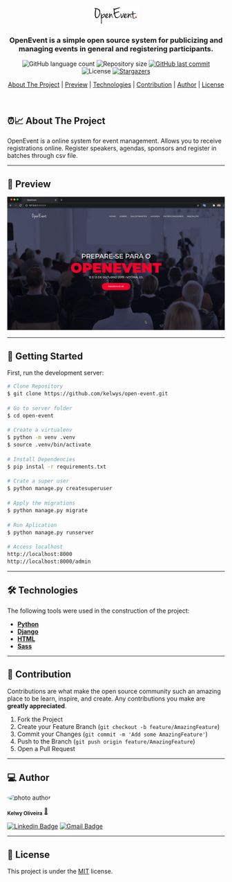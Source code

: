 

<div align="center">
  <img alt="logo"  src="evento/static/img/logo-dark.png">
</div>


<h3 align="center">
    OpenEvent is a simple open source system for publicizing and managing events in general and registering participants.
</h3>

<p align="center">
  <img alt="GitHub language count" src="https://img.shields.io/github/languages/count/kelwys/open-event?color=%2304D361">

  <img alt="Repository size" src="https://img.shields.io/github/repo-size/kelwys/open-event">
  
  <a href="https://github.com/kelwys/open-event/commits/master">
    <img alt="GitHub last commit" src="https://img.shields.io/github/last-commit/kelwys/open-event">
  </a>
    
   <img alt="License" src="https://img.shields.io/badge/license-MIT-brightgreen">
   <a href="https://github.com/kelwys/open-event/stargazers">
    <img alt="Stargazers" src="https://img.shields.io/github/stars/kelwys/open-event?style=social">
  </a>
</p>

<p align="center">
  <a href="#about-the-project">About The Project</a> |
  <a href="#preview">Preview</a> |
  <a href="#technologies">Technologies</a> | 
  <a href="#contribution">Contribution</a> | 
  <a href="#author">Author</a> | 
  <a href="#license">License</a>
</p>

</br>


<h2 id="about-the-project" > ⏰📈 About The Project </h2>

OpenEvent is a online system for event management. Allows you to receive registrations online. Register speakers, agendas, sponsors and register in batches through csv file.


---

<h2 id="preview" >🎨  Preview </h2>

![moveit gif](./evento/static/img/gif-open-event.gif)

---

## 🚀 Getting Started

First, run the development server:

```bash
# Clone Repository
$ git clone https://github.com/kelwys/open-event.git

# Go to server folder
$ cd open-event

# Create a virtualenv
$ python -m venv .venv
$ source .venv/bin/activate

# Install Dependencies
$ pip instal -r requirements.txt

# Crate a super user
$ python manage.py createsuperuser

# Apply the migrations
$ python manage.py migrate

# Run Aplication
$ python manage.py runserver

# Access localhost
http://localhost:8000
http://localhost:8000/admin
```
---


<h2 id="technologies"> 🛠 Technologies </h2>

The following tools were used in the construction of the project:

- **[Python](https://www.python.org/)**
- **[Django](https://docs.djangoproject.com/en/3.2/)**
- **[HTML](https://en.wikipedia.org/wiki/HTML)**
- **[Sass](https://sass-lang.com/guide)**

---

<h2 id="contribution"> 💪 Contribution </h2>

Contributions are what make the open source community such an amazing place to be learn, inspire, and create. Any contributions you make are **greatly appreciated**.

1. Fork the Project
2. Create your Feature Branch (`git checkout -b feature/AmazingFeature`)
3. Commit your Changes (`git commit -m 'Add some AmazingFeature'`)
4. Push to the Branch (`git push origin feature/AmazingFeature`)
5. Open a Pull Request

---

<h2 id="author"> 💻 Author </h2>

<img style="border-radius: 50% !important;" src="https://kelwys.github.io/images/avatar.png" width="100px;" alt="photo author"/>

 <sub><b>Kelwy Oliveira</b></sub></a> <a href="https://www.linkedin.com/in/kelwyoliveira/" title="kelwy`s linkedin">🚀</a>
 <br />

[![Linkedin Badge](https://img.shields.io/badge/-Kelwy-1692B4?style=for-the-badge&logo=Linkedin&logoColor=white&link=https://www.linkedin.com/in/kelwyoliveira/)](https://www.linkedin.com/in/kelwyoliveira/) 
[![Gmail Badge](https://img.shields.io/badge/-kelwyduarte@gmail.com-4682B4?style=for-the-badge&logo=Gmail&logoColor=white&link=mailto:kelwyduarte@gmail.com)](mailto:kelwyduarte@gmail.com)

---

<h2 id="license"> 📝 License </h2>

This project is under the [MIT](./LICENSE) license.

